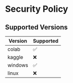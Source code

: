 # Security Policy

## Supported Versions

| Version | Supported          |
| ------- | ------------------ |
| colab   | :white_check_mark: |
| kaggle   | :x:                |
| windows   | :white_check_mark: |
| linux   | :x:                |

